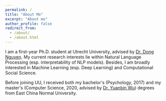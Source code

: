 ```yaml
---
permalink: /
title: "About Me"
excerpt: "About me"
author_profile: false
redirect_from: 
  - /about/
  - /about.html
---
```


I am a first-year Ph.D. student at Utrecht University, 
advised by [Dr. Dong Nguyen](https://www.dongnguyen.nl/). 
My current research interests lie within Natural Language Processing 
(esp. interpretability of NLP models). 
Besides, I am broadly interested in Machine Learning 
(esp. Deep Learning) and Computational Social Science. 

Before joining UU, 
I received both my bachelor's (Psychology, 2017) and 
my master's (Computer Science, 2020, advised by [Dr. Yuanbin Wu](https://ybwu.org/)) 
degrees from East China Normal University. 